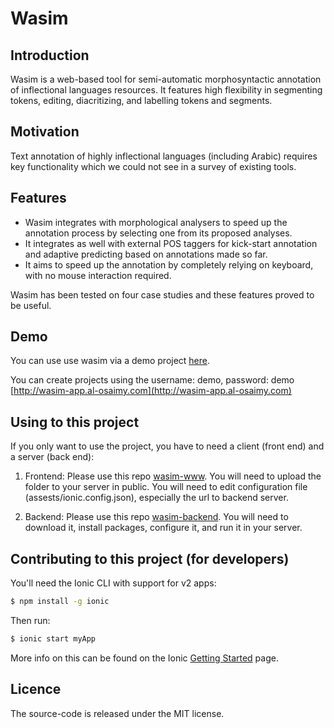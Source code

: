 Wasim
=====================

## Introduction
Wasim is a web-based tool for semi-automatic morphosyntactic annotation of inflectional languages resources. It features high flexibility in segmenting tokens, editing, diacritizing, and labelling tokens and segments. 

## Motivation
Text annotation of highly inflectional languages (including Arabic) requires key functionality which we could not see in a survey of existing tools. 

## Features
- Wasim integrates with morphological analysers to speed up the annotation process by selecting one from its proposed analyses. 
- It integrates as well with external POS taggers for kick-start annotation and adaptive predicting based on annotations made so far. 
- It aims to speed up the annotation by completely relying on keyboard, with no mouse interaction required. 

Wasim has been tested on four case studies and these features proved to be useful.

## Demo
You can use use wasim via a demo project [here](http://wasim-app.al-osaimy.com/#/docs/temp/92694396fc7f1d510e44931e31f6c379).

You can create projects using the username: demo, password: demo [http://wasim-app.al-osaimy.com](http://wasim-app.al-osaimy.com)

## Using to this project

If you only want to use the project, you have to need a client (front end) and a server (back end):

1. Frontend: Please use this repo [wasim-www](https://github.com/aosaimy/wasim-www). You will need to upload the folder to your server in public. You will need to edit configuration file (assests/ionic.config.json), especially the url to backend server.

2. Backend: Please use this repo [wasim-backend](https://github.com/aosaimy/wasim-backend). You will need to download it, install packages, configure it, and run it in your server. 

## Contributing to this project (for developers)

You'll need the Ionic CLI with support for v2 apps:

```bash
$ npm install -g ionic
```

Then run:

```bash
$ ionic start myApp
```

More info on this can be found on the Ionic [Getting Started](http://ionicframework.com/docs/v2/getting-started/) page.

## Licence
The source-code is released under the MIT license. 
